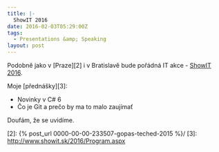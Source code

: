 ```yaml
---
title: |-
  ShowIT 2016
date: 2016-02-03T05:29:00Z
tags:
  - Presentations &amp; Speaking
layout: post
---
```

Podobně jako v [Praze][2] i v Bratislavě bude pořádná IT akce - [ShowIT 2016][1].

Moje [přednášky][3]:

* Novinky v C# 6
* Čo je Git a prečo by ma to malo zaujímať

Doufám, že se uvidíme.

[1]: http://www.showit.sk/2016
[2]: {% post_url 0000-00-00-233507-gopas-teched-2015 %}/
[3]: http://www.showit.sk/2016/Program.aspx